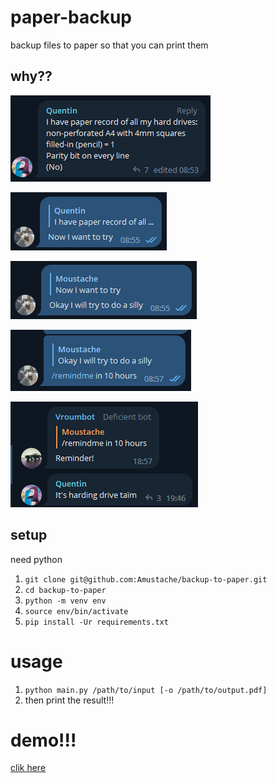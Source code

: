 # paper-backup
backup files to paper so that you can print them

## why??
![./assets/quote1.png](./assets/quote1.png)

![./assets/quote2.png](./assets/quote2.png)

![./assets/quote3.png](./assets/quote3.png)

![./assets/quote4.png](./assets/quote4.png)

![./assets/quote5.png](./assets/quote5.png)

## setup
need python

1. `git clone git@github.com:Amustache/backup-to-paper.git`
2. `cd backup-to-paper`
3. `python -m venv env`
4. `source env/bin/activate`
5. `pip install -Ur requirements.txt`

# usage
1. `python main.py /path/to/input [-o /path/to/output.pdf]`
2. then print the result!!!

# demo!!!
[clik here](assets/demo.mp4)
